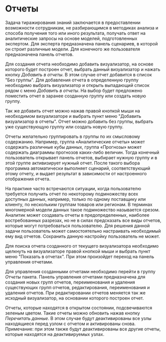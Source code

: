 # Отчеты

Задача тиражирования знаний заключается в предоставлении возможности сотрудникам, не разбирающимся в методиках анализа и способа получения того или иного результата, получать ответ на аналитические запросы на основе моделей, подготовленных экспертом. Для эксперта предназначена панель сценариев, в которой он строит различные модели. Для конечного же пользователя предназначена панель отчетов. 

Для создания отчета необходимо добавить визуализатор, на основе которого будет построен отчет, выбрать данный визуализатор и нажать кнопку *Добавить в отчеты*. В этом случае отчет добавится в список "Без группы". Для добавления отчета в определенную группу необходимо выбрать визуализатор и открыть выпадающий список рядом с меню *Добавить в отчеты*. На выбор будет предложено поместить отчет в заранее созданную группу или создать новую группу.

Так же добавить отчет можно нажав правой кнопкой мыши на необходимом визуализаторе и выбрать пункт меню "Добавить визуализатор в отчеты". Отчет можно добавить без группы, выбрать уже существующую группу или создать новую группу.

Отчеты желательно группировать в группы по их смысловому содержанию. Например, группа «Аналитические отчеты» может содержать различные кубы данных, группа «Прогнозы» может содержать диаграммы прогнозов каких-либо величин. Тогда конечный пользователь открывает панель отчетов, выбирает нужную группу и в этой группе активизирует нужный отчет. После такого выбора программа автоматически выполняет сценарий, соответствующий этому отчету, и выдает результат в зависимости от настроенного отображения отчета.

На практике часто встречаются ситуации, когда пользователю требуется получить отчет по некоторому подмножеству всех доступных данных, например, только по одному поставщику или клиенту, по нескольким группам товаров или регионам. В терминах многомерной модели данных такое подмножество называется срезом. Аналитик может создавать отчеты в предопределенных, наиболее востребованных разрезах, но не в силах предсказать все виды отчетов, которые могут потребоваться пользователю. Для решения данной задачи пользователь может самостоятельно настраивать необходимый ему вид отчетов. Сохранить данную настройку пользователь не может.

Для поиска отчета созданного от текущего визуализатора необходимо щелкнуть на визуализаторе правой кнопкой мыши и выбрать пункт меню "Показать в отчетах". При этом произойдет переход на панель управления отчетами.

Для управления созданными отчетами необходимо перейти в группу *Отчеты* пакета. Панель управления отчетами предназначена для создания новых групп отчетов, переименования и удаления существующих групп отчетов, редактирования, переименования и удаления отчетов. При редактировании отчетов меняется так же исходный визуализатор, на основании которого построен отчет.

Отчеты, которые находятся в открытом состоянии, подсвечиваются зеленым цветом. Такие отчеты можно обновить нажав кнопку *Перечитать данные*. В этом случае будут деактивированы все узлы находящиеся перед узлом с отчетом и активированы снова. Примечание: при этом также будут деактивированы все другие отчеты, которые находятся на деактивируемых узлах.